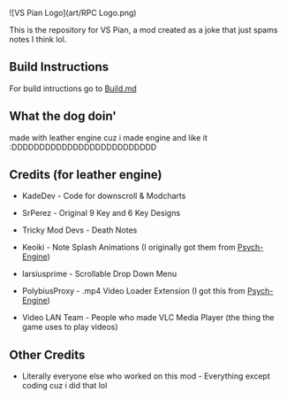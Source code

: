 ![VS Pian Logo](art/RPC Logo.png)

This is the repository for VS Pian, a mod created as a joke that just spams notes I think lol.

## Build Instructions

For build intructions go to [Build.md](https://github.com/Leather128/VS-Pian/blob/main/Build.md)

## What the dog doin'

made with leather engine cuz i made engine and like it :DDDDDDDDDDDDDDDDDDDDDDDDDD

## Credits (for leather engine)

* KadeDev - Code for downscroll & Modcharts

* SrPerez - Original 9 Key and 6 Key Designs

* Tricky Mod Devs - Death Notes

* Keoiki - Note Splash Animations (I originally got them from [Psych-Engine](https://github.com/ShadowMario/FNF-PsychEngine))

* larsiusprime - Scrollable Drop Down Menu

* PolybiusProxy - .mp4 Video Loader Extension (I got this from [Psych-Engine](https://github.com/ShadowMario/FNF-PsychEngine))

* Video LAN Team - People who made VLC Media Player (the thing the game uses to play videos)

## Other Credits

* Literally everyone else who worked on this mod - Everything except coding cuz i did that lol
